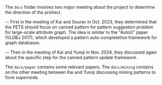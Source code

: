 The ```docs``` folder involves two major meeting about the project to determine the direction of the prohect. 

-- First in the meeting of Kai and Sourav in Oct. 2023, they determined that the PETS should focus on canned pattern for pattern suggestion problem for large-scale attribute graph. The idea is similar to the "AutoG" paper (VLDBJ 2017), which developed a pattern auto-completetion framework for graph databases.

-- Then in the meeting of Kai and Yunqi in Nov. 2024, they discussed again about the specific step for the canned pattern update framework.

The ```docs/paper``` contains some relevant papers.
The ```docs/mining``` contains on the other meeting between Kai and Yunqi discussing mining patterns to form supernode.